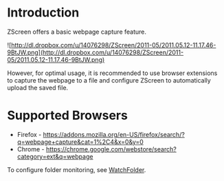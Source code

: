 # Introduction #

ZScreen offers a basic webpage capture feature.

![http://dl.dropbox.com/u/14076298/ZScreen/2011-05/2011.05.12-11.17.46-9BtJW.png](http://dl.dropbox.com/u/14076298/ZScreen/2011-05/2011.05.12-11.17.46-9BtJW.png)

However, for optimal usage, it is recommended to use browser extensions to capture the webpage to a file and configure ZScreen to automatically upload the saved file.

# Supported Browsers #
  * Firefox - https://addons.mozilla.org/en-US/firefox/search/?q=webpage+capture&cat=1%2C4&x=0&y=0
  * Chrome - https://chrome.google.com/webstore/search?category=ext&q=webpage

To configure folder monitoring, see [WatchFolder](WatchFolder.md).